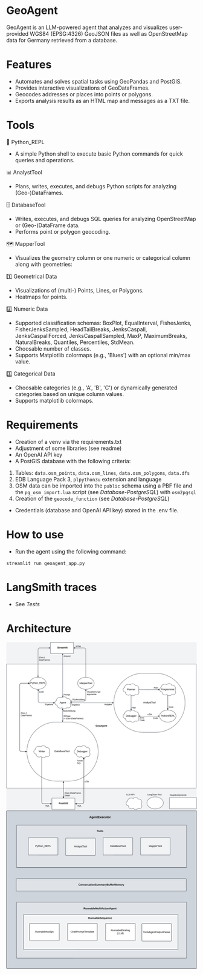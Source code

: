 # GeoAgent

GeoAgent is an LLM-powered agent that analyzes and visualizes user-provided WGS84 (EPSG:4326) GeoJSON files as well as OpenStreetMap data for Germany retrieved from a database.

# Features
- Automates and solves spatial tasks using GeoPandas and PostGIS.
- Provides interactive visualizations of GeoDataFrames.
- Geocodes addresses or places into points or polygons.
- Exports analysis results as an HTML map and messages as a TXT file.

# Tools
🐍 Python_REPL
- A simple Python shell to execute basic Python commands for quick queries and operations.

📊 AnalystTool
- Plans, writes, executes, and debugs Python scripts for analyzing (Geo-)DataFrames.

🗄️ DatabaseTool
- Writes, executes, and debugs SQL queries for analyzing OpenStreetMap or (Geo-)DataFrame data.
- Performs point or polygon geocoding.

🗺️ MapperTool
- Visualizes the geometry column or one numeric or categorical column along with geometries:

1️⃣ Geometrical Data
- Visualizations of (multi-) Points, Lines, or Polygons.
- Heatmaps for points.

2️⃣ Numeric Data
- Supported classification schemas: BoxPlot, EqualInterval, FisherJenks, FisherJenksSampled, HeadTailBreaks, JenksCaspall, JenksCaspallForced, JenksCaspallSampled, MaxP, MaximumBreaks, NaturalBreaks, Quantiles, Percentiles, StdMean.
- Choosable number of classes.
- Supports Matplotlib colormaps (e.g., 'Blues') with an optional min/max value.

3️⃣ Categorical Data
- Choosable categories (e.g., 'A', 'B', 'C') or dynamically generated categories based on unique column values.
- Supports matplotlib colormaps.

# Requirements
- Creation of a venv via the requirements.txt
- Adjustment of some libraries (see readme)
- An OpenAI API key
- A PostGIS database with the following criteria:  
1. Tables: `data.osm_points`, `data.osm_lines`, `data.osm_polygons`, `data.dfs`  
2. EDB Language Pack 3, `plpython3u` extension and language  
3. OSM data can be imported into the `public` schema using a PBF file and the `pg_osm_import.lua` script (see *Database-PostgreSQL*) with `osm2pgsql`  
4. Creation of the `geocode_function` (see *Database-PostgreSQL*)
- Credentials (database and OpenAI API key) stored in the .env file.

# How to use 
- Run the agent using the following command:
```
streamlit run geoagent_app.py
```

# LangSmith traces
- See *Tests*

# Architecture 
![alt text](https://github.com/svnpierre/GeoAgent/blob/main/Architektur.png) 
![alt text](https://github.com/svnpierre/GeoAgent/blob/main/Agent_Executor.png) 



